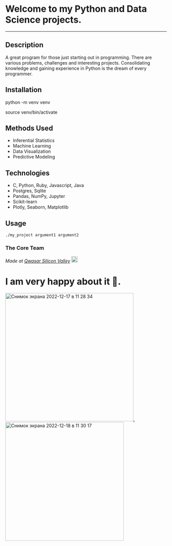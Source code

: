 # Welcome to my Python and Data Science projects.
***

## Description
A great program for those just starting out in programming. 
There are various problems, challenges and interesting projects. 
Consolidating knowledge and gaining experience in Python is the dream of every programmer.

## Installation

python -m venv venv

source venv/bin/activate

## Methods Used
* Inferential Statistics
* Machine Learning
* Data Visualization
* Predictive Modeling

## Technologies

* C, Python, Ruby, Javascript, Java
* Postgres, Sqlite
* Pandas, NumPy, Jupyter
* Scikit-learn
* Plotly, Seaborn, Matplotlib



## Usage
```
./my_project argument1 argument2
```

### The Core Team


<span><i>Made at <a href='https://qwasar.io'>Qwasar Silicon Valley</a></i></span>
<span><img alt='Qwasar Silicon Valley Logo' src='https://storage.googleapis.com/qwasar-public/qwasar-logo_50x50.png' width='20px'></span>

# I am very happy about it 🙂.

<a href = "https://upskill.us.qwasar.io/certificates/MTM0OS1hYmRpYmF5ZV9qLWp1bC0yMDIxLTMwLWZhNmY="><img width="400" alt="Снимок экрана 2022-12-17 в 11 28 34" src="https://user-images.githubusercontent.com/99121169/208229364-3b8b40d6-aac2-4b1b-ad08-cd5d625aed3b.png">.               <a href = "https://upskill.us.qwasar.io/certificates/MTM1Mi1hYmRpYmF5ZV9qLWp1bC0yMDIxLTMwLWI4NmY=" ><img width="370" alt="Снимок экрана 2022-12-18 в 11 30 17" src="https://user-images.githubusercontent.com/99121169/208284852-7a86c9dd-feb7-4013-806e-735a1dd9cbc0.png">
